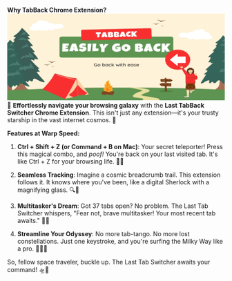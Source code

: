 **Why TabBack Chrome Extension?**
![alt text](image.png)
🚀 **Effortlessly navigate your browsing galaxy** with the **Last TabBack Switcher Chrome Extension**. This isn't just any extension—it's your trusty starship in the vast internet cosmos. 🌌


**Features at Warp Speed:**

1. **Ctrl + Shift + Z (or Command + B on Mac)**: Your secret teleporter! Press this magical combo, and *poof!* You're back on your last visited tab. It's like Ctrl + Z for your browsing life. 🚪🔮


2. **Seamless Tracking**: Imagine a cosmic breadcrumb trail. This extension follows it. It knows where you've been, like a digital Sherlock with a magnifying glass. 🔍🔭

3. **Multitasker's Dream**: Got 37 tabs open? No problem. The Last Tab Switcher whispers, "Fear not, brave multitasker! Your most recent tab awaits." 🌟📑

4. **Streamline Your Odyssey**: No more tab-tango. No more lost constellations. Just one keystroke, and you're surfing the Milky Way like a pro. 🌠🏄‍♂️

So, fellow space traveler, buckle up. The Last Tab Switcher awaits your command! 🛸💫
